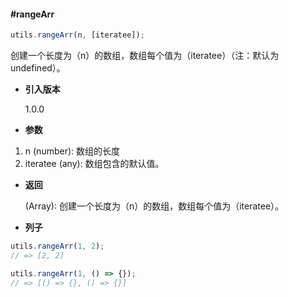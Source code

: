 #### #rangeArr

```javascript
utils.rangeArr(n, [iteratee]);
```

创建一个长度为（n）的数组，数组每个值为（iteratee）（注：默认为 undefined）。

- **引入版本**

    1.0.0

- **参数**

1. n (number): 数组的长度
2. iteratee (any): 数组包含的默认值。

- **返回**

    (Array): 创建一个长度为（n）的数组，数组每个值为（iteratee）。

- **列子**

```javascript
utils.rangeArr(1, 2);
// => [2, 2]

utils.rangeArr(1, () => {});
// => [() => {}, () => {}]
```
